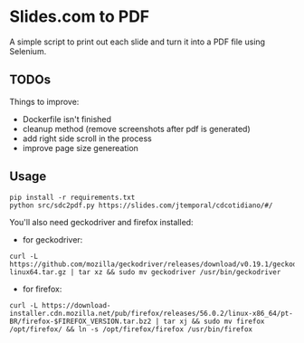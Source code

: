 # Slides.com to PDF

A simple script to print out each slide and turn it into a PDF file using Selenium.

## TODOs

Things to improve:

- Dockerfile isn't finished
- cleanup method (remove screenshots after pdf is generated)
- add right side scroll in the process
- improve page size genereation

## Usage

```
pip install -r requirements.txt
python src/sdc2pdf.py https://slides.com/jtemporal/cdcotidiano/#/
```

You'll also need geckodriver and firefox installed:

- for geckodriver:

```
curl -L https://github.com/mozilla/geckodriver/releases/download/v0.19.1/geckodriver-$GECKODRIVER_VERSION-linux64.tar.gz | tar xz && sudo mv geckodriver /usr/bin/geckodriver
```

- for firefox:

```
curl -L https://download-installer.cdn.mozilla.net/pub/firefox/releases/56.0.2/linux-x86_64/pt-BR/firefox-$FIREFOX_VERSION.tar.bz2 | tar xj && sudo mv firefox /opt/firefox/ && ln -s /opt/firefox/firefox /usr/bin/firefox
```
